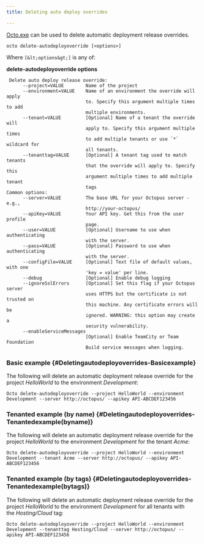 ```yaml
---
title: Deleting auto deploy overrides

---
```



[Octo.exe](http://docs.octopusdeploy.com/pages/viewpage.action?pageId=360596) can be used to delete automatic deployment release overrides.

```text
octo delete-autodeployoverride [<options>]
```


Where `[&lt;options&gt;]` is any of:

**delete-autodeployoverride options**

```text
 Delete auto deploy release override: 
      --project=VALUE        Name of the project
      --environment=VALUE    Name of an environment the override will apply 
                             to. Specify this argument multiple times to add 
                             multiple environments.
      --tenant=VALUE         [Optional] Name of a tenant the override will 
                             apply to. Specify this argument multiple times 
                             to add multiple tenants or use `*` wildcard for 
                             all tenants.
      --tenanttag=VALUE      [Optional] A tenant tag used to match tenants 
                             that the override will apply to. Specify this 
                             argument multiple times to add multiple tenant 
                             tags
Common options: 
      --server=VALUE         The base URL for your Octopus server - e.g., 
                             http://your-octopus/
      --apiKey=VALUE         Your API key. Get this from the user profile 
                             page.
      --user=VALUE           [Optional] Username to use when authenticating 
                             with the server.
      --pass=VALUE           [Optional] Password to use when authenticating 
                             with the server.
      --configFile=VALUE     [Optional] Text file of default values, with one 
                             'key = value' per line.
      --debug                [Optional] Enable debug logging
      --ignoreSslErrors      [Optional] Set this flag if your Octopus server 
                             uses HTTPS but the certificate is not trusted on 
                             this machine. Any certificate errors will be 
                             ignored. WARNING: this option may create a 
                             security vulnerability.
      --enableServiceMessages
                             [Optional] Enable TeamCity or Team Foundation 
                             Build service messages when logging.
```

### Basic example {#Deletingautodeployoverrides-Basicexample}


The following will delete an automatic deployment release override for the project *HelloWorld* to the environment *Development*:

```text
Octo delete-autodeployoverride --project HelloWorld --environment Development --server http://octopus/ --apikey API-ABCDEF123456
```

### Tenanted example (by name) {#Deletingautodeployoverrides-Tenantedexample(byname)}


The following will delete an automatic deployment release override for the project *HelloWorld* to the environment *Development* for the tenant *Acme*:

```text
Octo delete-autodeployoverride --project HelloWorld --environment Development --tenant Acme --server http://octopus/ --apikey API-ABCDEF123456
```

### Tenanted example (by tags) {#Deletingautodeployoverrides-Tenantedexample(bytags)}


The following will delete an automatic deployment release override for the project *HelloWorld* to the environment *Development* for all tenants with the *Hosting/Cloud* tag:

```text
Octo delete-autodeployoverride --project HelloWorld --environment Development --tenanttag Hosting/Cloud --server http://octopus/ --apikey API-ABCDEF123456
```
